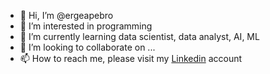 - 👋 Hi, I’m @ergeapebro
- 👀 I’m interested in programming
- 🌱 I’m currently learning data scientist, data analyst, AI, ML
- 💞️ I’m looking to collaborate on ...
- 📫 How to reach me, please visit my [Linkedin](https://www.linkedin.com/in/rizal-gibran-aldrin-pratama/) account

<!---
ergeapebro/ergeapebro is a ✨ special ✨ repository because its `README.md` (this file) appears on your GitHub profile.
You can click the Preview link to take a look at your changes.
--->
